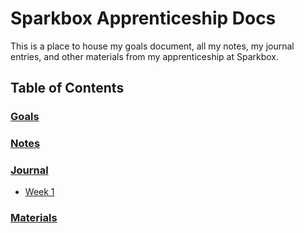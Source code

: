 # Sparkbox Apprenticeship Docs
This is a place to house my goals document, all my notes, my journal entries, and other materials from my apprenticeship at Sparkbox.

## Table of Contents
### [Goals](https://github.com/danrosenthal/sparkbox-apprenticeship-docs/blob/master/goals/apprenticeship-goals.md)
### [Notes](https://github.com/danrosenthal/sparkbox-apprenticeship-docs/tree/master/notes)
### [Journal](https://github.com/danrosenthal/sparkbox-apprenticeship-docs/tree/master/journal)
*	[Week 1](https://github.com/danrosenthal/sparkbox-apprenticeship-docs/blob/master/journal/journal-entry-week-1.md)

### [Materials](https://github.com/danrosenthal/sparkbox-apprenticeship-docs/tree/master/materials)

